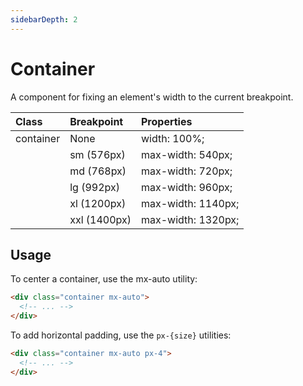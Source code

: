 ```yaml
---
sidebarDepth: 2
---
```


# Container

A component for fixing an element's width to the current breakpoint.

| Class     | Breakpoint   | Properties      |
| :-------- | :----------- | :-------------- |
| container | None         | 	width: 100%;   |
|           | sm (576px)   | 	max-width: 540px;  |
|           | md (768px)   | 	max-width: 720px;  |
|           | lg (992px)   | 	max-width: 960px;  |
|           | xl (1200px)  | 	max-width: 1140px; |
|           | xxl (1400px) | 	max-width: 1320px; |

## Usage

To center a container, use the mx-auto utility:

```html
<div class="container mx-auto">
  <!-- ... -->
</div>
```

To add horizontal padding, use the `px-{size}` utilities:

```html
<div class="container mx-auto px-4">
  <!-- ... -->
</div>
```
